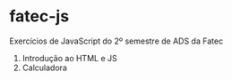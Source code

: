 # fatec-js
Exercícios de JavaScript do 2º semestre de ADS da Fatec
1. Introdução ao HTML e JS
2. Calculadora
